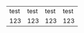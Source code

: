 <table>
  <tr>
   <td>test
   </td>
   <td>test
   </td>
   <td>test
   </td>
   <td>test
   </td>
  </tr>
  <tr>
   <td>123
   </td>
   <td>123
   </td>
   <td>123
   </td>
   <td>123
   </td>
  </tr>
</table>

